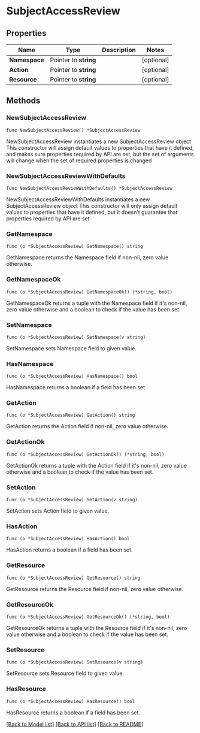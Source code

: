 # SubjectAccessReview

## Properties

Name | Type | Description | Notes
------------ | ------------- | ------------- | -------------
**Namespace** | Pointer to **string** |  | [optional] 
**Action** | Pointer to **string** |  | [optional] 
**Resource** | Pointer to **string** |  | [optional] 

## Methods

### NewSubjectAccessReview

`func NewSubjectAccessReview() *SubjectAccessReview`

NewSubjectAccessReview instantiates a new SubjectAccessReview object
This constructor will assign default values to properties that have it defined,
and makes sure properties required by API are set, but the set of arguments
will change when the set of required properties is changed

### NewSubjectAccessReviewWithDefaults

`func NewSubjectAccessReviewWithDefaults() *SubjectAccessReview`

NewSubjectAccessReviewWithDefaults instantiates a new SubjectAccessReview object
This constructor will only assign default values to properties that have it defined,
but it doesn't guarantee that properties required by API are set

### GetNamespace

`func (o *SubjectAccessReview) GetNamespace() string`

GetNamespace returns the Namespace field if non-nil, zero value otherwise.

### GetNamespaceOk

`func (o *SubjectAccessReview) GetNamespaceOk() (*string, bool)`

GetNamespaceOk returns a tuple with the Namespace field if it's non-nil, zero value otherwise
and a boolean to check if the value has been set.

### SetNamespace

`func (o *SubjectAccessReview) SetNamespace(v string)`

SetNamespace sets Namespace field to given value.

### HasNamespace

`func (o *SubjectAccessReview) HasNamespace() bool`

HasNamespace returns a boolean if a field has been set.

### GetAction

`func (o *SubjectAccessReview) GetAction() string`

GetAction returns the Action field if non-nil, zero value otherwise.

### GetActionOk

`func (o *SubjectAccessReview) GetActionOk() (*string, bool)`

GetActionOk returns a tuple with the Action field if it's non-nil, zero value otherwise
and a boolean to check if the value has been set.

### SetAction

`func (o *SubjectAccessReview) SetAction(v string)`

SetAction sets Action field to given value.

### HasAction

`func (o *SubjectAccessReview) HasAction() bool`

HasAction returns a boolean if a field has been set.

### GetResource

`func (o *SubjectAccessReview) GetResource() string`

GetResource returns the Resource field if non-nil, zero value otherwise.

### GetResourceOk

`func (o *SubjectAccessReview) GetResourceOk() (*string, bool)`

GetResourceOk returns a tuple with the Resource field if it's non-nil, zero value otherwise
and a boolean to check if the value has been set.

### SetResource

`func (o *SubjectAccessReview) SetResource(v string)`

SetResource sets Resource field to given value.

### HasResource

`func (o *SubjectAccessReview) HasResource() bool`

HasResource returns a boolean if a field has been set.


[[Back to Model list]](../README.md#documentation-for-models) [[Back to API list]](../README.md#documentation-for-api-endpoints) [[Back to README]](../README.md)



